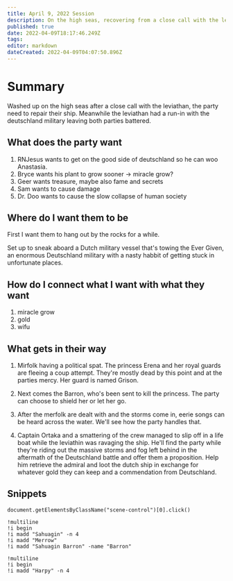 ```yaml
---
title: April 9, 2022 Session
description: On the high seas, recovering from a close call with the leviathin, the party sets about repairing their ship. But where will this madness lead them?
published: true
date: 2022-04-09T18:17:46.249Z
tags: 
editor: markdown
dateCreated: 2022-04-09T04:07:50.896Z
---
```


# Summary

Washed up on the high seas after a close call with the leviathan, the party need to repair their ship. Meanwhile the leviathan had a run-in with the deutschland military leaving both parties battered.

## What does the party want

1. RNJesus wants to get on the good side of deutschland so he can woo Anastasia. 
2. Bryce wants his plant to grow sooner -> miracle grow?
3. Geer wants treasure, maybe also fame and secrets
4. Sam wants to cause damage
5. Dr. Doo wants to cause the slow collapse of human society

## Where do I want them to be

First I want them to hang out by the rocks for a while.

Set up to sneak aboard a Dutch military vessel that's towing the Ever Given, an enormous Deutschland military with a nasty habbit of getting stuck in unfortunate places.

## How do I connect what I want with what they want

1. miracle grow
2. gold
3. wifu


## What gets in their way

1. Mirfolk having a political spat. The princess Erena and her royal guards are fleeing a coup attempt. They're mostly dead by this point and at the parties mercy. Her guard is named Grison.

2. Next comes the Barron, who's been sent to kill the princess. The party can choose to shield her or let her go.

3. After the merfolk are dealt with and the storms come in, eerie songs can be heard across the water. We'll see how the party handles that.

2. Captain Ortaka and a smattering of the crew managed to slip off in a life boat while the leviathin was ravaging the ship. He'll find the party while they're riding out the massive storms and fog left behind in the aftermath of the Deutschland battle and offer them a proposition. Help him retrieve the admiral and loot the dutch ship in exchange for whatever gold they can keep and a commendation from Deutschland.

## Snippets

`document.getElementsByClassName("scene-control")[0].click()`

```
!multiline
!i begin
!i madd "Sahuagin" -n 4
!i madd "Merrow"
!i madd "Sahuagin Barron" -name "Barron"
```

```
!multiline
!i begin
!i madd "Harpy" -n 4
```

